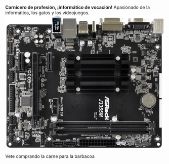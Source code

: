 **Carnicero de profesión, ¡informático de vocación!**
Apasionado de la informática, los gatos y los videojuegos.
![foto](/images/J3355M(M2).png)


Vete comprando la carne para la barbacoa


